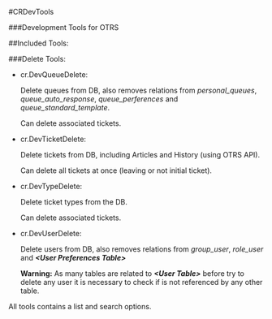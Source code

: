 #CRDevTools

###Development Tools for OTRS

##Included Tools:

###Delete Tools:

* cr.DevQueueDelete:

  Delete queues from DB, also removes relations from _personal_queues_, _queue_auto_response_, _queue_perferences_ and _queue_standard_template_.

  Can delete associated tickets.

* cr.DevTicketDelete:

   Delete tickets from DB, including Articles and History (using OTRS API).

   Can delete all tickets at once (leaving or not initial ticket).

* cr.DevTypeDelete:

   Delete ticket types from the DB.

   Can delete associated tickets.

* cr.DevUserDelete:

  Delete users from DB, also removes relations from _group_user_, _role_user_ and **_&lt;User Preferences Table&gt;_**

  **Warning:** As many tables are related to **_&lt;User Table&gt;_** before try to delete any user it is necessary to check if is not referenced by any other table.

All tools contains a list and search options.

